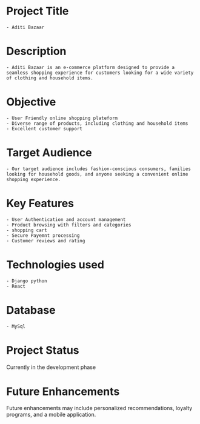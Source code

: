 # Project Title
    - Aditi Bazaar

# Description
    - Aditi Bazaar is an e-commerce platform designed to provide a seamless shopping experience for customers looking for a wide variety of clothing and household items.

# Objective
    - User Friendly online shopping plateform
    - Diverse range of products, including clothing and household items
    - Excellent customer support

# Target Audience
    - Our target audience includes fashion-conscious consumers, families looking for household goods, and anyone seeking a convenient online shopping experience.

# Key Features
    - User Authentication and account management
    - Product browsing with filters and categories
    - shopping cart
    - Secure Payemnt processing
    - Customer reviews and rating

# Technologies used
    - Django python
    - React
    
# Database
    - MySql

# Project Status
Currently in the development phase

# Future Enhancements
Future enhancements may include personalized recommendations, loyalty programs, and a mobile application.


